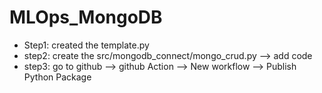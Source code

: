 # MLOps_MongoDB

- Step1: created the template.py
- step2: create the src/mongodb_connect/mongo_crud.py --> add code
- step3: go to github --> github Action --> New workflow --> Publish Python Package
